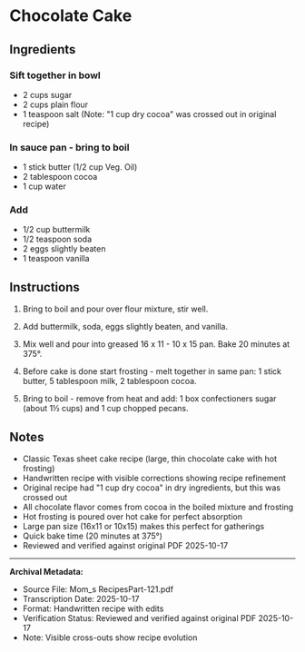# Chocolate Cake

## Ingredients

### Sift together in bowl
- 2 cups sugar
- 2 cups plain flour
- 1 teaspoon salt
(Note: "1 cup dry cocoa" was crossed out in original recipe)

### In sauce pan - bring to boil
- 1 stick butter (1/2 cup Veg. Oil)
- 2 tablespoon cocoa
- 1 cup water

### Add
- 1/2 cup buttermilk
- 1/2 teaspoon soda
- 2 eggs slightly beaten
- 1 teaspoon vanilla

## Instructions

1. Bring to boil and pour over flour mixture, stir well.

2. Add buttermilk, soda, eggs slightly beaten, and vanilla.

3. Mix well and pour into greased 16 x 11 - 10 x 15 pan. Bake 20 minutes at 375°.

4. Before cake is done start frosting - melt together in same pan: 1 stick butter, 5 tablespoon milk, 2 tablespoon cocoa.

5. Bring to boil - remove from heat and add: 1 box confectioners sugar (about 1½ cups) and 1 cup chopped pecans.

## Notes

- Classic Texas sheet cake recipe (large, thin chocolate cake with hot frosting)
- Handwritten recipe with visible corrections showing recipe refinement
- Original recipe had "1 cup dry cocoa" in dry ingredients, but this was crossed out
- All chocolate flavor comes from cocoa in the boiled mixture and frosting
- Hot frosting is poured over hot cake for perfect absorption
- Large pan size (16x11 or 10x15) makes this perfect for gatherings
- Quick bake time (20 minutes at 375°)
- Reviewed and verified against original PDF 2025-10-17

---

**Archival Metadata:**
- Source File: Mom_s RecipesPart-121.pdf
- Transcription Date: 2025-10-17
- Format: Handwritten recipe with edits
- Verification Status: Reviewed and verified against original PDF 2025-10-17
- Note: Visible cross-outs show recipe evolution
